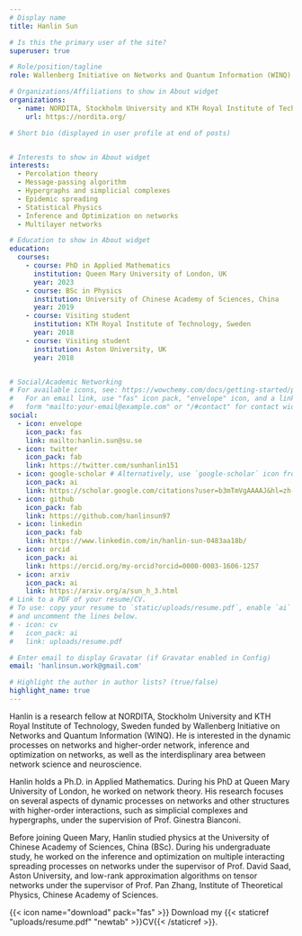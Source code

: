 ```yaml
---
# Display name
title: Hanlin Sun

# Is this the primary user of the site?
superuser: true

# Role/position/tagline
role: Wallenberg Initiative on Networks and Quantum Information (WINQ) Research Fellow

# Organizations/Affiliations to show in About widget
organizations:
  - name: NORDITA, Stockholm University and KTH Royal Institute of Technologty
    url: https://nordita.org/

# Short bio (displayed in user profile at end of posts)


# Interests to show in About widget
interests:
  - Percolation theory
  - Message-passing algorithm
  - Hypergraphs and simplicial complexes
  - Epidemic spreading
  - Statistical Physics
  - Inference and Optimization on networks
  - Multilayer networks

# Education to show in About widget
education:
  courses:
    - course: PhD in Applied Mathematics
      institution: Queen Mary University of London, UK
      year: 2023
    - course: BSc in Physics
      institution: University of Chinese Academy of Sciences, China
      year: 2019
    - course: Visiting student
      institution: KTH Royal Institute of Technology, Sweden
      year: 2018
    - course: Visiting student
      institution: Aston University, UK
      year: 2018


# Social/Academic Networking
# For available icons, see: https://wowchemy.com/docs/getting-started/page-builder/#icons
#   For an email link, use "fas" icon pack, "envelope" icon, and a link in the
#   form "mailto:your-email@example.com" or "/#contact" for contact widget.
social:
  - icon: envelope
    icon_pack: fas
    link: mailto:hanlin.sun@su.se
  - icon: twitter
    icon_pack: fab
    link: https://twitter.com/sunhanlin151
  - icon: google-scholar # Alternatively, use `google-scholar` icon from `ai` icon pack
    icon_pack: ai
    link: https://scholar.google.com/citations?user=b3mTmVgAAAAJ&hl=zh-CN
  - icon: github
    icon_pack: fab
    link: https://github.com/hanlinsun97
  - icon: linkedin
    icon_pack: fab
    link: https://www.linkedin.com/in/hanlin-sun-0483aa18b/
  - icon: orcid
    icon_pack: ai
    link: https://orcid.org/my-orcid?orcid=0000-0003-1606-1257
  - icon: arxiv
    icon_pack: ai
    link: https://arxiv.org/a/sun_h_3.html
# Link to a PDF of your resume/CV.
# To use: copy your resume to `static/uploads/resume.pdf`, enable `ai` icons in `params.toml`,
# and uncomment the lines below.
# - icon: cv
#   icon_pack: ai
#   link: uploads/resume.pdf

# Enter email to display Gravatar (if Gravatar enabled in Config)
email: 'hanlinsun.work@gmail.com'

# Highlight the author in author lists? (true/false)
highlight_name: true
---
```

Hanlin is a research fellow at NORDITA, Stockholm University and KTH Royal Institute of Technology, Sweden funded by Wallenberg Initiative on Networks and Quantum Information (WINQ). He is interested in the dynamic processes on networks and higher-order network, inference and optimization on networks, as well as the interdisplinary area between network science and neuroscience.

Hanlin holds a Ph.D. in Applied Mathematics. During his PhD at Queen Mary University of London, he worked on network theory. His research focuses on several aspects of dynamic processes on networks and other structures with higher-order interactions, such as simplicial complexes and hypergraphs, under the supervision of Prof. Ginestra Bianconi. 

Before joining Queen Mary, Hanlin studied physics at the University of Chinese Academy of Sciences, China (BSc). During his undergraduate study, he worked on the inference and optimization on multiple interacting spreading processes on networks under the supervisor of Prof. David Saad, Aston University, and low-rank approximation algorithms on tensor networks under the supervisor of Prof. Pan Zhang, Institute of Theoretical Physics, Chinese Academy of Sciences.

{{< icon name="download" pack="fas" >}} Download my {{< staticref "uploads/resume.pdf" "newtab" >}}CV{{< /staticref >}}.
